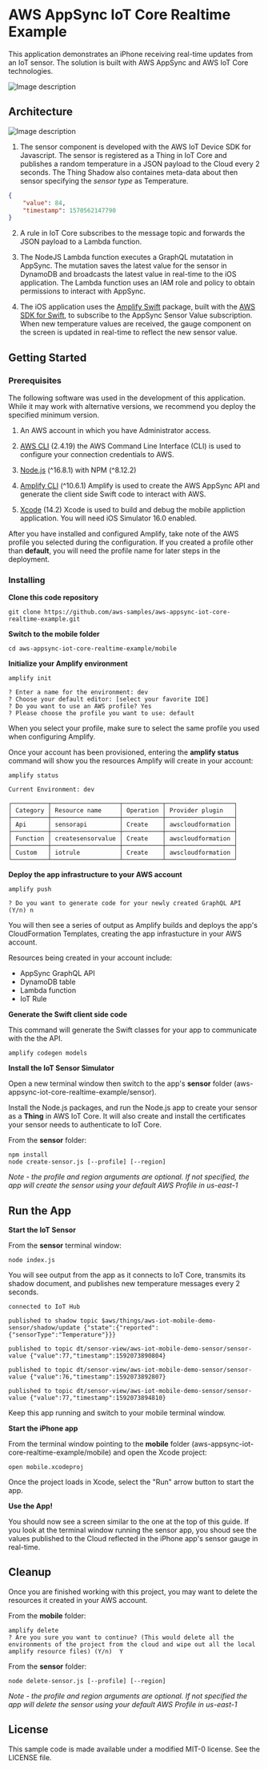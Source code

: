 # AWS AppSync IoT Core Realtime Example

This application demonstrates an iPhone receiving real-time updates from an IoT sensor.  The solution is built with AWS AppSync and AWS IoT Core technologies.

![Image description](images/app.png)

## Architecture
![Image description](images/architecture.png)
1. The sensor component is developed with the AWS IoT Device SDK for Javascript.  The sensor is registered as a Thing in IoT Core and publishes a random temperature in a JSON payload to the Cloud every 2 seconds.  The Thing Shadow also containes meta-data about then sensor specifying the _sensor type_ as Temperature.

```json
{
    "value": 84,
    "timestamp": 1570562147790
}
```

2. A rule in IoT Core subscribes to the message topic and forwards the JSON payload to a Lambda function.

3. The NodeJS Lambda function executes a GraphQL mutatation in AppSync.  The mutation saves the latest value for the sensor in DynamoDB and broadcasts the latest value in real-time to the iOS application. The Lambda function uses an IAM role and policy to obtain permissions to interact with AppSync.

4. The iOS application uses the [Amplify Swift](https://github.com/aws-amplify/amplify-swift) package, built with the [AWS SDK for Swift](https://github.com/awslabs/aws-sdk-swift), to subscribe to the AppSync Sensor Value subscription.  When new temperature values are received, the gauge component on the screen is updated in real-time to reflect the new sensor value. 

## Getting Started

### **Prerequisites**

The following software was used in the development of this application.  While it may work with alternative versions, we recommend you deploy the specified minimum version.

1. An AWS account in which you have Administrator access.

2. [AWS CLI](https://docs.aws.amazon.com/cli/latest/userguide/install-cliv2.html) (2.4.19) the AWS Command Line Interface (CLI) is used to configure your connection credentials to AWS.

3. [Node.js](https://nodejs.org/en/download/current/) (^16.8.1) with NPM (^8.12.2)

4. [Amplify CLI](https://docs.amplify.aws/cli/start/install) (^10.6.1) Amplify is used to create the AWS AppSync API and generate the client side Swift code to interact with AWS.

5. [Xcode](https://developer.apple.com/xcode/) (14.2) Xcode is used to build and debug the mobile appliction application.  You will need iOS Simulator 16.0 enabled.

After you have installed and configured Amplify, take note of the AWS profile you selected during the configuration.  If you created a profile other than **default**, you will need the profile name for later steps in the deployment.

### **Installing**

**Clone this code repository**

```
git clone https://github.com/aws-samples/aws-appsync-iot-core-realtime-example.git
```

**Switch to the mobile folder**

```
cd aws-appsync-iot-core-realtime-example/mobile
```

**Initialize your Amplify environment**

```
amplify init

? Enter a name for the environment: dev
? Choose your default editor: [select your favorite IDE]
? Do you want to use an AWS profile? Yes
? Please choose the profile you want to use: default
```

When you select your profile, make sure to select the same profile you used when configuring Amplify.

Once your account has been provisioned, entering the **amplify status** command will show you the resources Amplify will create in your account:

```
amplify status

Current Environment: dev

┌──────────┬───────────────────┬───────────┬───────────────────┐
│ Category │ Resource name     │ Operation │ Provider plugin   │
├──────────┼───────────────────┼───────────┼───────────────────┤
│ Api      │ sensorapi         │ Create    │ awscloudformation │
├──────────┼───────────────────┼───────────┼───────────────────┤
│ Function │ createsensorvalue │ Create    │ awscloudformation │
├──────────┼───────────────────┼───────────┼───────────────────┤
│ Custom   │ iotrule           │ Create    │ awscloudformation │
└──────────┴───────────────────┴───────────┴───────────────────┘
```

**Deploy the app infrastructure to your AWS account**

```
amplify push

? Do you want to generate code for your newly created GraphQL API (Y/n) n
```
You will then see a series of output as Amplify builds and deploys the app's CloudFormation Templates, creating the app infrastucture in your AWS account. 

Resources being created in your account include:

- AppSync GraphQL API
- DynamoDB table
- Lambda function
- IoT Rule

**Generate the Swift client side code**

This command will generate the Swift classes for your app to communicate with the the API.

```
amplify codegen models
```

**Install the IoT Sensor Simulator**

Open a new terminal window then switch to the app's **sensor** folder (aws-appsync-iot-core-realtime-example/sensor). 

Install the Node.js packages, and run the Node.js app to create your sensor as a **Thing** in AWS IoT Core.  It will also create and install the certificates your sensor needs to authenticate to IoT Core.

From the **sensor** folder:

```
npm install
node create-sensor.js [--profile] [--region]
```

*Note - the profile and region arguments are optional. If not specified, the app will create the sensor using your default AWS Profile in us-east-1*

## Run the App

**Start the IoT Sensor**

From the **sensor** terminal window:

```
node index.js
```
You will see output from the app as it connects to IoT Core, transmits its shadow document, and publishes new temperature messages every 2 seconds.

```
connected to IoT Hub

published to shadow topic $aws/things/aws-iot-mobile-demo-sensor/shadow/update {"state":{"reported":{"sensorType":"Temperature"}}}

published to topic dt/sensor-view/aws-iot-mobile-demo-sensor/sensor-value {"value":77,"timestamp":1592073890804}

published to topic dt/sensor-view/aws-iot-mobile-demo-sensor/sensor-value {"value":76,"timestamp":1592073892807}

published to topic dt/sensor-view/aws-iot-mobile-demo-sensor/sensor-value {"value":77,"timestamp":1592073894810}
```
Keep this app running and switch to your mobile terminal window.

**Start the iPhone app**

From the terminal window pointing to the **mobile** folder (aws-appsync-iot-core-realtime-example/mobile) and open the Xcode project:

```
open mobile.xcodeproj
```

Once the project loads in Xcode, select the "Run" arrow button to start the app.

**Use the App!**

You should now see a screen similar to the one at the top of this guide.  If you look at the terminal window running the sensor app, you shoud see the values published to the Cloud reflected in the iPhone app's sensor gauge in real-time.

## Cleanup

Once you are finished working with this project, you may want to delete the resources it created in your AWS account.  

From the **mobile** folder:

```
amplify delete
? Are you sure you want to continue? (This would delete all the environments of the project from the cloud and wipe out all the local amplify resource files) (Y/n)  Y
```

From the **sensor** folder:

```
node delete-sensor.js [--profile] [--region]
```

*Note - the profile and region arguments are optional. If not specified the app will delete the sensor using your default AWS Profile in us-east-1*

## License

This sample code is made available under a modified MIT-0 license. See the LICENSE file.
